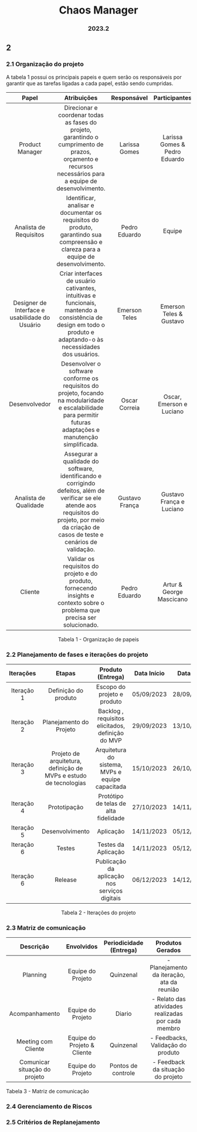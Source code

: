 <h1 align="center"> Chaos Manager </h1>
<h3 align="center"> 2023.2 </h3>

## 2

### 2.1 Organização do projeto

A tabela 1 possui os principais papeis e quem serão os responsáveis por garantir que as tarefas ligadas a cada papel, estão sendo cumpridas.

<center>

|                   **Papel**                    |                                                                                          **Atribuições**                                                                                          | **Responsável** |       **Participantes**       |
| :--------------------------------------------: | :-----------------------------------------------------------------------------------------------------------------------------------------------------------------------------------------------: | :-------------: | :---------------------------: |
|                Product Manager                 |                     Direcionar e coordenar todas as fases do projeto, garantindo o cumprimento de prazos, orçamento e recursos necessários para a equipe de desenvolvimento.                      |  Larissa Gomes  | Larissa Gomes & Pedro Eduardo |
|             Analista de Requisitos             |                                Identificar, analisar e documentar os requisitos do produto, garantindo sua compreensão e clareza para a equipe de desenvolvimento.                                |  Pedro Eduardo  |            Equipe             |
| Designer de Interface e usabilidade do Usuário |                 Criar interfaces de usuário cativantes, intuitivas e funcionais, mantendo a consistência de design em todo o produto e adaptando-o às necessidades dos usuários.                  |  Emerson Teles  |    Emerson Teles & Gustavo    |
|                 Desenvolvedor                  |                  Desenvolver o software conforme os requisitos do projeto, focando na modularidade e escalabilidade para permitir futuras adaptações e manutenção simplificada.                   |  Oscar Correia  |   Oscar, Emerson e Luciano    |
|             Analista de Qualidade              | Assegurar a qualidade do software, identificando e corrigindo defeitos, além de verificar se ele atende aos requisitos do projeto, por meio da criação de casos de teste e cenários de validação. | Gustavo França  |   Gustavo França e Luciano    |
|                    Cliente                     |                                    Validar os requisitos do projeto e do produto, fornecendo insights e contexto sobre o problema que precisa ser solucionado.                                    |  Pedro Eduardo  |   Artur & George Mascicano    |

Tabela 1 - Organização de papeis

</center>

### 2.2 Planejamento de fases e iterações do projeto

<center>

| **Iterações** |                            **Etapas**                             |               **Produto (Entrega)**               | **Data Início** | **Data Fim** |
| :-----------: | :---------------------------------------------------------------: | :-----------------------------------------------: | :-------------: | :----------: |
|  Iteração 1   |                       Definição do produto                        |            Escopo do projeto e produto            |   05/09/2023    |  28/09/2023  |
|  Iteração 2   |                      Planejamento do Projeto                      | Backlog , requisitos elicitados, definição do MVP |   29/09/2023    |  13/10/2023  |
|  Iteração 3   | Projeto de arquitetura, definição de MVPs e estudo de tecnologias | Arquitetura do sistema, MVPs e equipe capacitada  |   15/10/2023    |  26/10/2023  |
|  Iteração 4   |                           Prototipação                            |       Protótipo de telas de alta fidelidade       |   27/10/2023    |  14/11/2023  |
|  Iteração 5   |                          Desenvolvimento                          |                     Aplicação                     |   14/11/2023    |  05/12/2023  |
|  Iteração 6   |                              Testes                               |                Testes da Aplicação                |   14/11/2023    |  05/12/2023  |
|  Iteração 6   |                              Release                              |   Publicação da aplicação nos serviços digitais   |   06/12/2023    |  14/12/2023  |

Tabela 2 - Iterações do projeto

</center>

### 2.3 Matriz de comunicação

|         **Descrição**         |       **Envolvidos**        | **Periodicidade (Entrega)** |                **Produtos Gerados**                |
| :---------------------------: | :-------------------------: | :-------------------------: | :------------------------------------------------: |
|           Planning            |      Equipe do Projeto      |          Quinzenal          |     - Planejamento da iteração, ata da reunião     |
|        Acompanhamento         |      Equipe do Projeto      |           Diario            | - Relato das atividades realizadas por cada membro |
|      Meeting com Cliente      | Equipe do Projeto & Cliente |          Quinzenal          |         - Feedbacks, Validação do produto          |
| Comunicar situação do projeto |      Equipe do Projeto      |     Pontos de controle      |         - Feedback da situação do projeto          |

Tabela 3 - Matriz de comunicação

### 2.4 Gerenciamento de Riscos

### 2.5 Critérios de Replanejamento
